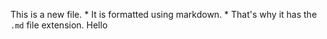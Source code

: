 This is a new file. * It is formatted using markdown. * That's why it has the `.md` file extension.
Hello

